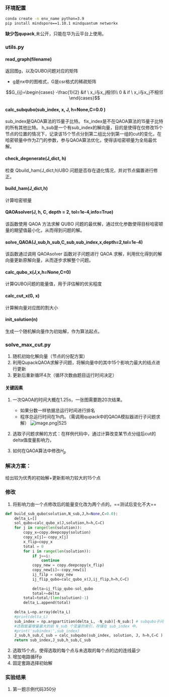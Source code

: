 ---
---

### 环境配置

```bash
conda create -n env_name python=3.9
pip install mindspore==1.10.1 mindquantum networkx
```

**缺少包qupack**,未公开，只能在华为云平台上使用。

### utils.py

#### read_graph(filename)
返回图g，以及QUBO问题对应的矩阵
+ g是nx中的图格式，G是csr格式的稀疏矩阵

$$G_{ij}=\begin{cases}
  -\frac{1}{2} &if \ x_i与x_j相邻\\
0 & if \ x_i与x_j不相邻
\end{cases}$$

#### calc_subqubo(sub_index, x, J, h=None,C=0.0 )
sub_index是QAOA算法的15量子比特。
fix_index是不在QAOA算法的15量子比特的所有其他比特。
h_sub是一个有sub_index的解向量，目的是使得在仅修改15个节点的位置的情况下，记录该15个节点分到第二组比分到第一组的cut的变化，在哈密顿量中作为Z门的参数，参与QAOA算法优化，使得该哈密顿量为全局最优解。


#### check_degenerate(J_dict, h)
检查 Qbuild_ham(J_dict,h)UBO 问题是否存在退化情况，并对节点偏置进行修正。

#### build_ham(J_dict,h)
计算哈密顿量

#### QAOAsolver(J, h, C, depth = 2, tol=1e-4,info=True)
该函数使用 QAOA 方法求解 QUBO 问题的最优解，通过优化参数使得目标哈密顿量的期望值最小化，从而得到问题的解。

#### solve_QAOA(J_sub,h_sub,C_sub,sub_index,x,depth=2,tol=1e-4)
该函数通过调用 QAOAsolver 函数对子问题进行 QAOA 求解，利用优化得到的解向量更新原解向量，从而逐步求解整个问题。

#### calc_qubo_x(J,x,h=None,C=0)
计算QUBO问题的能量值，用于评估解的优劣程度

#### calc_cut_x(G, x)
计算解向量对应图的割大小

#### init_solution(n)
生成一个随机解向量作为初始解，作为算法起点。




### solve_max_cut.py
1. 随机初始化解向量（节点的分配方案）
2. 利用QupackQAOA求解子问题，将解向量中的其中15个影响力最大的结点进行更新
3. 更新后重新循环4次（循环次数由题目运行时间决定）

#### 关键因素
1. 一次QAOA的时间大概在1.25s，一张图需要跑20次结果。
	+ 如果分数一样依据总运行时间进行排名
	+ 程序总运行时间在1h内。（需调用qupack中的QAOA模拟器进行子问题求解）
![image.png|525](https://cdn.jsdelivr.net/gh/Thomas333333/MyPostImage/Images/20230710101321.png)

2. 选取子问题求解的方式：在样例代码中，通过计算改变某节点分组后cut的delta值度量影响力，
3. 如何在QAOA算法中修改$H_p$ 

### 解决方案：
给出较为优秀的初始解+更新影响力较大的15个点


### 修改
1. 将影响力由一个点修改后的能量变化改为两个点的。==测试后变化不大==
```python
def build_sub_qubo(solution,N_sub,J,h=None,C=0.0):
    delta_L=[]
    sol_qubo=calc_qubo_x(J,solution,h=h,C=C)
    for j in range(len(solution)):
        copy_x=copy.deepcopy(solution)
        copy_x[j]=-copy_x[j]
        x_flip=copy_x
        total = 0
        for i in range(len(solution)):
            if j==i:
                continue
            copy_new = copy.deepcopy(x_flip)
            copy_new[i]=-copy_new[i]
            ij_filp = copy_new
            ij_flip_qubo=calc_qubo_x(J,ij_flip,h=h,C=C)
        
            delta=ij_flip_qubo-sol_qubo
            total+=delta
        total=total/(len(solution)-1)
        delta_L.append(total)
        
    delta_L=np.array(delta_L)
    #print(delta_L)
    sub_index = np.argpartition(delta_L, -N_sub)[-N_sub:] # subqubo子问题的变量们
    #选取能量增量最大的前 N_sub 个变量的索引，存储在 sub_index 中。
    #print('subindex:',sub_index)
    J_sub,h_sub,C_sub = calc_subqubo(sub_index, solution, J, h=h,C=C )
    return sub_index,J_sub,h_sub,C_sub
```
2. 选取15个点，使得选取的每个点与未选取的每个点的边的连线最少
3. 增加电路循环p
4. 固定套路选择初始解

### 实验结果
1. 第一题示例代码350分
